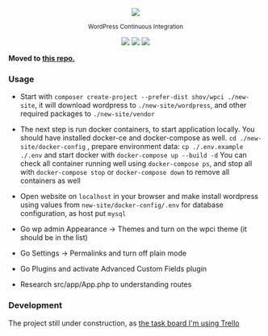 <p align="center"><img src="https://comet.by/img/wpci-logo-0-compiled.svg"></p>
<p align="center"><sup>WordPress Continuous Integration</sup></p>
<p align="center">
<a href="https://travis-ci.org/shov/wpci-core"><img src="https://travis-ci.org/shov/wpci.svg?branch=master"></a>
<img src="https://img.shields.io/packagist/dt/shov/wpci.svg">
<img src="https://img.shields.io/github/license/shov/wpci.svg">
</p>

**Moved to <a href="https://github.com/rezonans/rezonans">this repo.</a>**

### Usage

* Start with `composer create-project --prefer-dist shov/wpci ./new-site`, 
it will download wordpress to `./new-site/wordpress`, 
and other required packages to `./new-site/vendor`


* The next step is run docker containers, to start application locally. 
You should have installed docker-ce and docker-compose as well. 
`cd ./new-site/docker-config` , prepare environment data: `cp ./.env.example ./.env` 
and start docker with `docker-compose up --build -d` 
You can check all container running well using `docker-compose ps`, 
and stop all with `docker-compose stop` 
or `docker-compose down` to remove all containers as well 


* Open website on `localhost` in your browser and make install wordpress using values from 
`new-site/docker-config/.env` for database configuration, as host put `mysql`


* Go wp admin Appearance -> Themes and turn on the wpci theme (it should be in the list)
* Go Settings -> Permalinks and turn off plain mode
* Go Plugins and activate Advanced Custom Fields plugin


* Research src/app/App.php to understanding routes

### Development

The project still under construction, as [the task board I'm using Trello](https://trello.com/b/bEfVUNZF/wpci)
